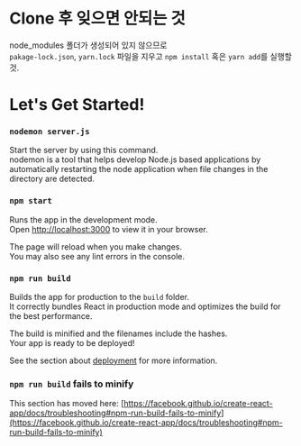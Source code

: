 # Clone 후 잊으면 안되는 것

node_modules 폴더가 생성되어 있지 않으므로 <br/>
`pakage-lock.json`, `yarn.lock` 파일을 지우고 `npm install` 혹은 `yarn add`를 실행할 것.

# Let's Get Started!

### `nodemon server.js`

Start the server by using this command.\
nodemon is a tool that helps develop Node.js based applications by automatically restarting the node application when file changes in the directory are detected.

### `npm start`

Runs the app in the development mode.\
Open [http://localhost:3000](http://localhost:3000) to view it in your browser.

The page will reload when you make changes.\
You may also see any lint errors in the console.

### `npm run build`

Builds the app for production to the `build` folder.\
It correctly bundles React in production mode and optimizes the build for the best performance.

The build is minified and the filenames include the hashes.\
Your app is ready to be deployed!

See the section about [deployment](https://facebook.github.io/create-react-app/docs/deployment) for more information.

### `npm run build` fails to minify

This section has moved here: [https://facebook.github.io/create-react-app/docs/troubleshooting#npm-run-build-fails-to-minify](https://facebook.github.io/create-react-app/docs/troubleshooting#npm-run-build-fails-to-minify)
